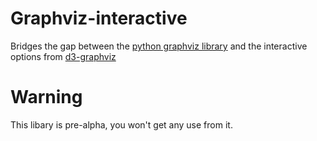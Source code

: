 # Graphviz-interactive
Bridges the gap between the [python graphviz library](https://pypi.org/project/graphviz/)
and the interactive options from [d3-graphviz](https://github.com/magjac/d3-graphviz)

# Warning
This libary is pre-alpha, you won't get any use from it.